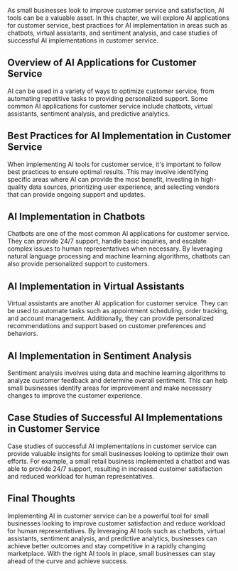 
As small businesses look to improve customer service and satisfaction, AI tools can be a valuable asset. In this chapter, we will explore AI applications for customer service, best practices for AI implementation in areas such as chatbots, virtual assistants, and sentiment analysis, and case studies of successful AI implementations in customer service.

Overview of AI Applications for Customer Service
------------------------------------------------

AI can be used in a variety of ways to optimize customer service, from automating repetitive tasks to providing personalized support. Some common AI applications for customer service include chatbots, virtual assistants, sentiment analysis, and predictive analytics.

Best Practices for AI Implementation in Customer Service
--------------------------------------------------------

When implementing AI tools for customer service, it's important to follow best practices to ensure optimal results. This may involve identifying specific areas where AI can provide the most benefit, investing in high-quality data sources, prioritizing user experience, and selecting vendors that can provide ongoing support and updates.

AI Implementation in Chatbots
-----------------------------

Chatbots are one of the most common AI applications for customer service. They can provide 24/7 support, handle basic inquiries, and escalate complex issues to human representatives when necessary. By leveraging natural language processing and machine learning algorithms, chatbots can also provide personalized support to customers.

AI Implementation in Virtual Assistants
---------------------------------------

Virtual assistants are another AI application for customer service. They can be used to automate tasks such as appointment scheduling, order tracking, and account management. Additionally, they can provide personalized recommendations and support based on customer preferences and behaviors.

AI Implementation in Sentiment Analysis
---------------------------------------

Sentiment analysis involves using data and machine learning algorithms to analyze customer feedback and determine overall sentiment. This can help small businesses identify areas for improvement and make necessary changes to improve the customer experience.

Case Studies of Successful AI Implementations in Customer Service
-----------------------------------------------------------------

Case studies of successful AI implementations in customer service can provide valuable insights for small businesses looking to optimize their own efforts. For example, a small retail business implemented a chatbot and was able to provide 24/7 support, resulting in increased customer satisfaction and reduced workload for human representatives.

Final Thoughts
--------------

Implementing AI in customer service can be a powerful tool for small businesses looking to improve customer satisfaction and reduce workload for human representatives. By leveraging AI tools such as chatbots, virtual assistants, sentiment analysis, and predictive analytics, businesses can achieve better outcomes and stay competitive in a rapidly changing marketplace. With the right AI tools in place, small businesses can stay ahead of the curve and achieve success.

